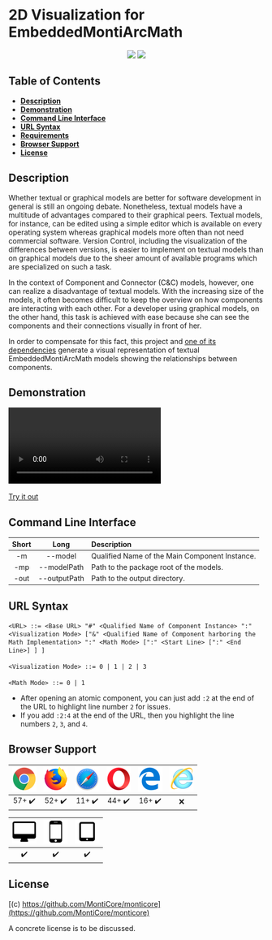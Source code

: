 <!-- (c) https://github.com/MontiCore/monticore -->
# 2D Visualization for EmbeddedMontiArcMath

<p align="center">
    <a>
        <img src="https://img.shields.io/badge/Version-0.1.1-blue.svg?longCache=true&style=flat-square"/>
    </a>
    <a href="https://rwth-aachen.sciebo.de/s/igDWzLpdO5zYHBj/download?path=%2Fshared%2F18.10.02.visualization-emam&files=visualization-emam.zip">
        <img src="https://img.shields.io/badge/Download-18.10.02-blue.svg?longCache=true&style=flat-square"/>
    </a>
</p>

## Table of Contents
* [**Description**](#description)
* [**Demonstration**](#demonstration)
* [**Command Line Interface**](#command-line-interface)
* [**URL Syntax**](#url-syntax)
* [**Requirements**](doc/Requirements.md)
* [**Browser Support**](#browser-support)
* [**License**](#license)

## Description
Whether textual or graphical models are better for software development in general is still an
ongoing debate. Nonetheless, textual models have a multitude of advantages compared to their
graphical peers. Textual models, for instance, can be edited using a simple editor which is
available on every operating system whereas graphical models more often than not need
commercial software. Version Control, including the visualization of the differences between
versions, is easier to implement on textual models than on graphical models due to the sheer
amount of available programs which are specialized on such a task.

In the context of Component and Connector (C&C) models, however, one can realize a disadvantage
of textual models. With the increasing size of the models, it often becomes difficult to keep
the overview on how components are interacting with each other. For a developer using graphical
models, on the other hand, this task is achieved with ease because she can see the components
and their connections visually in front of her.

In order to compensate for this fact, this project and [one of its
dependencies](https://git.rwth-aachen.de/monticore/EmbeddedMontiArc/generators/visualisation)
generate a visual representation of textual EmbeddedMontiArcMath models showing the
relationships between components.

## Demonstration
![](doc/media/videos/VisualizationEMAM.mp4)

[Try it out](https://embeddedmontiarc.github.io/webspace/Models2018.EXE/htmlModels/)

## Command Line Interface
| Short | Long         | Description                                     |
| :---: | :---:        | :---                                            |
| -m    | --model      | Qualified Name of the Main Component Instance.  |
| -mp   | --modelPath  | Path to the package root of the models.         |
| -out  | --outputPath | Path to the output directory.                   |

## URL Syntax
```
<URL> ::= <Base URL> "#" <Qualified Name of Component Instance> ":" <Visualization Mode> ["&" <Qualified Name of Component harboring the Math Implementation> ":" <Math Mode> [":" <Start Line> [":" <End Line>] ] ]

<Visualization Mode> ::= 0 | 1 | 2 | 3

<Math Mode> ::= 0 | 1
```

* After opening an atomic component, you can just add `:2` at the end of the URL to highlight line number `2` for issues.
* If you add `:2:4` at the end of the URL, then you highlight the line numbers `2`, `3`, and `4`.

## Browser Support
| ![Google Chrome](doc/media/images/chrome.png) | ![Mozilla Firefox](doc/media/images/firefox.png) | ![Safari](doc/media/images/safari.png) | ![Opera](doc/media/images/opera.png) | ![Microsoft Edge](doc/media/images/edge.png) | ![Internet Explorer](doc/media/images/ie.png) |
| :--------------------: | :--------------------: | :--------------------: | :--------------------: | :--------------------: | :---: |
| 57+ :heavy_check_mark: | 52+ :heavy_check_mark: | 11+ :heavy_check_mark: | 44+ :heavy_check_mark: | 16+ :heavy_check_mark: | :x:   |

| ![PC](doc/media/images/pc.png) | ![Smartphones](doc/media/images/smartphone.png) | ![Tablets](doc/media/images/tablet.png) |
| :----------------------: | :---------------------------------------: | :-------------------------------: |
| :heavy_check_mark:       | :heavy_check_mark:                        | :heavy_check_mark:                |


## License

[(c) https://github.com/MontiCore/monticore](https://github.com/MontiCore/monticore)


A concrete license is to be discussed.
